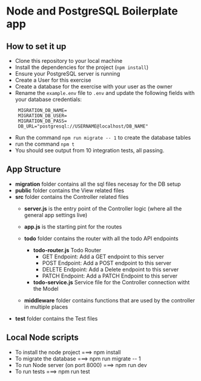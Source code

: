 # Node and PostgreSQL Boilerplate app
## How to set it up
* Clone this repository to your local machine
* Install the dependencies for the project (`npm install`)
* Ensure your PostgreSQL server is running
* Create a User for this exercise
* Create a database for the exercise with your user as the owner
* Rename the `example.env` file to `.env` and update the following fields with your database credentials:
  ```
   MIGRATION_DB_NAME=
   MIGRATION_DB_USER=
   MIGRATION_DB_PASS=
   DB_URL="postgresql://USERNAME@localhost/DB_NAME"
  ```
* Run the command `npm run migrate -- 1` to create the database tables
* run the command `npm t`
* You should see output from 10 integration tests, all passing.

## App Structure

* __migration__ folder contains all the sql files necesay for the DB setup
* __public__ folder contains the View related files
* __src__ folder contains the Controller related files
    * __server.js__ is the entry point of the Controller logic (where all the general app settings live)
    * __app.js__ is the starting pint for the routes

    * __todo__ folder contains the router with all the todo API endpoints
        * __todo-router.js__ Todo Router
            * GET Endpoint: Add a GET endpoint to this server
            * POST Endpoint: Add a POST endpoint to this server
            * DELETE Endpoint: Add a Delete endpoint to this server
            * PATCH Endpoint: Add a PATCH Endpoint to this server
        * __todo-service.js__ Service file for the Controller connection witht the Model
    * __middleware__ folder contains functions that are used by the controller in multiple places
* __test__ folder contains the Test files

## Local Node scripts
* To install the node project ===> npm install
* To migrate the database ===> npm run migrate -- 1
* To run Node server (on port 8000) ===> npm run dev
* To run tests ===> npm run test
